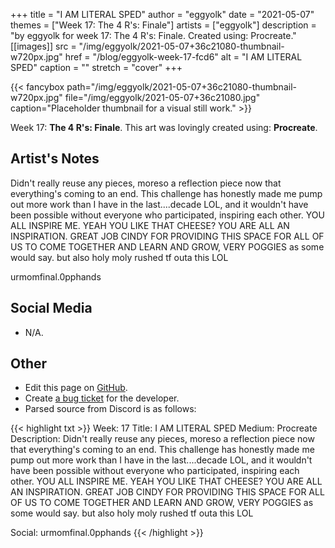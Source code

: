 +++
title =       "I AM LITERAL SPED"
author =      "eggyolk"
date =        "2021-05-07"
themes =      ["Week 17: The 4 R's: Finale"]
artists =     ["eggyolk"]
description = "by eggyolk for week 17: The 4 R's: Finale. Created using: Procreate."
[[images]]
      src = "/img/eggyolk/2021-05-07+36c21080-thumbnail-w720px.jpg"
      href = "/blog/eggyolk-week-17-fcd6"
      alt = "I AM LITERAL SPED"
      caption = ""
      stretch = "cover"
+++

{{< fancybox path="/img/eggyolk/2021-05-07+36c21080-thumbnail-w720px.jpg" file="/img/eggyolk/2021-05-07+36c21080.jpg" caption="Placeholder thumbnail for a visual still work." >}}


Week 17: **The 4 R's: Finale**. This art was lovingly created using: **Procreate**.

## Artist's Notes

Didn't really reuse any pieces, moreso a reflection piece now that everything's coming to an end. This challenge has honestly made me pump out more work than I have in the last....decade LOL, and it wouldn't have been possible without everyone who participated, inspiring each other. YOU ALL INSPIRE ME. YEAH YOU LIKE THAT CHEESE? YOU ARE ALL AN INSPIRATION. GREAT JOB CINDY FOR PROVIDING THIS SPACE FOR ALL OF US TO COME TOGETHER AND LEARN AND GROW, VERY POGGIES as some would say. but also holy moly rushed tf outa this LOL

urmomfinal.0pphands

## Social Media

- N/A.

## Other

- Edit this page on [GitHub](https://github.com/teaminkling/web-refresh/edit/main/content/blog/eggyolk-week-17-fcd6.md).
- Create [a bug ticket](https://github.com/teaminkling/web-refresh/issues/new?assignees=&labels=bug&template=problem-report.md&title=) for the developer.
- Parsed source from Discord is as follows:

{{< highlight txt >}}
Week: 17
Title: I AM LITERAL SPED
Medium: Procreate
Description: Didn't really reuse any pieces, moreso a reflection piece now that everything's coming to an end. This challenge has honestly made me pump out more work than I have in the last....decade LOL, and it wouldn't have been possible without everyone who participated, inspiring each other. YOU ALL INSPIRE ME. YEAH YOU LIKE THAT CHEESE? YOU ARE ALL AN INSPIRATION. GREAT JOB CINDY FOR PROVIDING THIS SPACE FOR ALL OF US TO COME TOGETHER AND LEARN AND GROW, VERY POGGIES as some would say. but also holy moly rushed tf outa this LOL

Social: urmomfinal.0pphands
{{< /highlight >}}